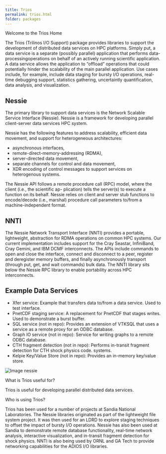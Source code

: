 ```yaml
---
title: Trios
permalink: trios.html
folder: packages
---
```


Welcome to the Trios Home

The Trios (Trilinos I/O Support) package provides libraries to support the development of distributed data services on HPC platforms. Simply put, a data service is a separate (possibly parallel) application that performs data-processingoperations on behalf of an actively running scientific application. A data service allows the application to “offload” operations that could potentially hinder the scalability of the main parallel application. Use cases include, for example, include data staging for bursty I/O operations, real-time debugging support, statistics gathering, uncertaintly quantification, data analysis, and visualization.

## Nessie

The primary library to support data services is the Network Scalable Service Interface (Nessie). Nessie is a framework for developing parallel client-server data services HPC system.

Nessie has the following features to address scalability, efficient data movement, and support for heterogeneous architectures:

*   asynchronous interfaces,
*   remote-direct-memory-addressing (RDMA),
*   server-directed data movement,
*   separate channels for control and data movement,
*   XDR encoding of control messages to support services on heterogenous systems.

The Nessie API follows a remote procedure call (RPC) model, where the client (i.e., the scientific ap- plication) tells the server(s) to execute a function on its behalf. Nessie relies on client and server stub functions to encode/decode (i.e., marshal) procedure call parameters to/from a machine-independent format.

## NNTI

The Nessie Network Transport Interface (NNTI) provides a portable, lightweight, abstraction for RDMA operations on common HPC systems. Our current implementation includes support for the Cray Seastar, InfiniBand, Cray Gemini, and IBM DCMF interconnects. The APIs include commands to open and close the interface, connect and disconnect to a peer, register and deregister memory buffers, and finally asynchronously transport (through put, get, and wait commands) bulk data. The NNTI library sits below the Nessie RPC library to enable portability across HPC interconnects.

## Example Data Services

*   Xfer service: Example that transfers data to/from a data service. Used to test interface.
*   PnetCDF staging service: A replacement for PnetCDF that stages writes. Used to demonstrate a burst buffer.
*   SQL service (not in repo): Provides an extension of VTKSQL that uses a service as a remote proxy for an ODBC database.
*   Graph IO service (not in repo): Service for writing graphs to a remote ODBC database.
*   CTH fragment detection (not in repo): Performs in-transit fragment detection for CTH shock physics code. systems.
*   Kelpie Key/Value Store (not in repo): Provides an in-memory key/value store.

![Image nessie](http://trilinos.org/oldsite/packages/trios/nessie.png)

What is Trios useful for?

Trios is useful for developing parallel distributed data services.

Who is using Trios?

Trios has been used for a number of projects at Sandia National Laboratories. The Nessie libraries originated as part of the lightweight file system project. It was then used for an LDRD to explore staging techniques to offset the impact of bursty I/O operations. Nessie has also been used at Sandia to demonstrate remote database functionality, real-time network analysis, interactive visualization, and in-transit fragment detection for shock physics. NNTI is also being used by ORNL and GA Tech to provide networking capabilities for the ADIOS I/O libraries.